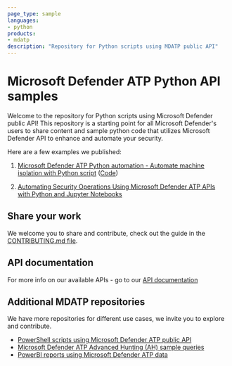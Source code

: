 ```yaml
---
page_type: sample
languages:
- python
products:
- mdatp
description: "Repository for Python scripts using MDATP public API"
---
```


# Microsoft Defender ATP Python API samples

Welcome to the repository for Python scripts using Microsoft Defender public API!
This repository is a starting point for all Microsoft Defender's users to share content and sample python code that utilizes Microsoft Defender API to enhance and automate your security.

Here are a few examples we published:

1. [Microsoft Defender ATP Python automation - Automate machine isolation with Python script](https://techcommunity.microsoft.com/t5/Microsoft-Defender-ATP/MDATP-Python-automation-Automate-machine-isolation-with-Python/ba-p/664077) ([Code](https://github.com/microsoft/MicrosoftDefenderATP-API-Python/blob/master/isolation.py))

2. [Automating Security Operations Using Microsoft Defender ATP APIs with Python and Jupyter Notebooks](https://techcommunity.microsoft.com/t5/Microsoft-Defender-ATP/Automating-Security-Operations-Using-Windows-Defender-ATP-APIs/ba-p/294434) 

## Share your work
We welcome you to share and contribute, check out the guide in the [CONTRIBUTING.md file](https://github.com/microsoft/MicrosoftDefenderATP-API-Python/blob/master/CONTRIBUTING.md).

## API documentation
For more info on our available APIs - go to our [API documentation](https://docs.microsoft.com/en-gb/windows/security/threat-protection/microsoft-defender-atp/exposed-apis-list)

## Additional MDATP repositories
We have more repositories for different use cases, we invite you to explore and contribute.
* [PowerShell scripts using Microsoft Defender ATP public API](https://github.com/microsoft/MicrosoftDefenderATP-API-PowerShell)
* [Microsoft Defender ATP Advanced Hunting (AH) sample queries](https://github.com/microsoft/WindowsDefenderATP-Hunting-Queries)
* [PowerBI reports using Microsoft Defender ATP data](https://github.com/microsoft/MicrosoftDefenderATP-PowerBI)
